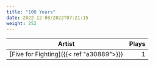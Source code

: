 ```yaml
---
title: "100 Years"
date: 2022-12-08/2022T07:21:15
weight: 252
---
```




 Artist | Plays 
----- | -----:
[Five for Fighting]({{< ref "a30889">}}) | 1
